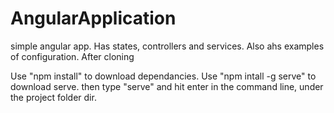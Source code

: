 # AngularApplication
simple angular app.
Has states, controllers and services. Also ahs examples of configuration.
After cloning

Use "npm install" to download dependancies.
Use "npm intall -g serve" to download serve.
then type "serve" and hit enter in the command line, under the project folder dir. 

